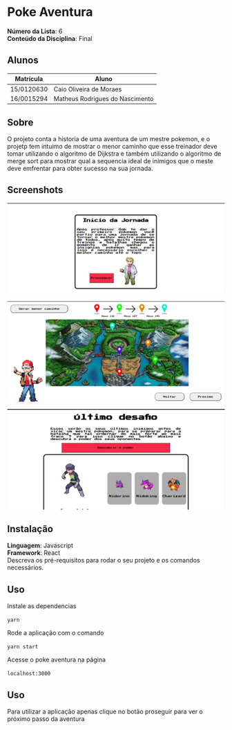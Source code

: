 # Poke Aventura

**Número da Lista**: 6<br>
**Conteúdo da Disciplina**: Final<br>

## Alunos
|Matrícula | Aluno |
| -- | -- |
| 15/0120630  |  Caio Oliveira de Moraes |
| 16/0015294  |  Matheus Rodrigues do Nascimento |

## Sobre 
O projeto conta a historia de uma aventura de um mestre pokemon, e o projetp tem intuimo de mostrar o menor caminho que esse treinador deve tomar utilizando o algoritmo de Dijkstra e também utilizando o algoritmo de merge sort para mostrar qual a sequencia ideal de inimigos que o meste deve emfrentar para obter sucesso na sua jornada. 

## Screenshots

![print1](./assets/print1.png)

![print2](./assets/print2.png)

![print3](./assets/print3.png)


## Instalação 
**Linguagem**: Javascript<br>
**Framework**: React<br>
Descreva os pré-requisitos para rodar o seu projeto e os comandos necessários.

## Uso 

Instale as dependencias

`yarn `

Rode a aplicação com o comando 

`yarn start`

Acesse o poke aventura na página

`localhost:3000`



## Uso 
Para utilizar a aplicação apenas clique no botão proseguir para ver o próximo passo da aventura






